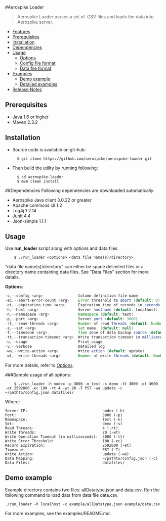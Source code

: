 #Aerospike Loader
> Aerospike Loader parses a set of .CSV files and loads the data into Aerospike server.

- [Features](doc/features.md)
- [Prerequisites](#Prerequisites)
- [Installation](#Installation)
- [Dependencies](#Dependencies)
- [Usage](#Usage)
    - [Options](doc/options.md)
    - [Config file format](doc/configformat.md)
    - [Data file format](doc/datafileformat.md)
- [Examples](doc/examples.md)
    - [Demo example](#demoexample)
    - [Detailed examples](doc/examples.md)
- [Release Notes](doc/releasenotes.md)

<a name="Prerequisites"></a>
## Prerequisites
* Java 1.6 or higher
* Maven 2.3.2

<a name="Installation"></a>
## Installation
* Source code is available on git-hub:

        $ git clone https://github.com/aerospike/aerospike-loader.git

* Then build the utility by running following:

        $ cd aerospike-loader
        $ mvn clean install

<a name="Dependencies"></a>
##Dependencies
Following dependencies are downloaded automatically:
* Aerospike Java client 3.0.22 or greater
* Apache commons cli 1.2
* Log4j 1.2.14
* Junit 4.4
* Json-simple 1.1.1

<a name="Usage"></a>
## Usage
Use **run_loader** script along with options and data files.  
    
        $ ./run_loader <options> <data file name(s)/directory>
"data file name(s)/directory" can either be space delimited files or a directory name containing data files. See "Data Files" section for more details.

__Options__:

``` java
-c,--config <arg>                Column definition file name
-ec,--abort-error-count <arg>    Error threshold to abort (default: 0)
-et,--expiration-time <arg>      Expiration time of records in seconds (default: never expire)
-h,--host <arg>                  Server hostname (default: localhost)
-n,--namespace <arg>             Namespace (default: test)
-p,--port <arg>                  Server port (default: 3000)
-rt,--read-threads <arg>         Number of read threads (default: Number of cores * 1)
-s,--set <arg>                   Set name. (default: null)
-T,--timezone <arg>              Time zone of data backup source (default: local timezone)
-tt,--transaction-timeout <arg>  Write transaction timeout in milliseconds(default: No timeout)
-u,--usage                       Print usage
-v,--verbose                     Detailed log
-wa,--write-action <arg>         Write action (default: update)
-wt,--write-threads <arg>        Number of write threads (default: Number of cores * 5)
```

For more details, refer to [Options](doc/options.md).

###Sample usage of all options:

        $ ./run_loader -h nodex -p 3000 -n test -s demo -tt 3000 -et 3600 -et 2592000 -ec 100 -rt 4 -wt 20 -T PST -wa update -c ~/pathto/config.json datafiles/

Where:

```
Server IP:                                  nodex (-h)
Port:                                       3000 (-p)
Namespace:                                  test (-n) 
Set:                                        demo (-s)
Read Threads:                               4 (-rt)
Write Threads:                              20 (-wt)
Write Operation Timeout (in milliseconds):  3000 (-tt)
Write Error Threshold:                      100 (-ec)
Record Expiration:                          2592000 (-et)
Timezone:                                   PST (-T)
Write Action:                               update (-wa) 
Data Mapping:                               ~/pathto/config.json (-c)
Data Files:                                 datafiles/
```

<a name="demoexample"></a>
## Demo example
Example directory contains two files: allDatatype.json and data.csv. Run the following command to load data from data file data.csv.

    ./run_loader -h localhost -c example/allDatatype.json example/data.csv

For more examples, see the examples/README.md.
